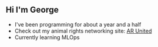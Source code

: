 ## Hi I'm George

- I've been programming for about a year and a half
- Check out my animal rights networking site: [AR United](https://ar-united.onrender.com/)
- Currently learning MLOps
